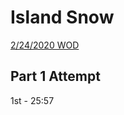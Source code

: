 # Island Snow
[2/24/2020 WOD](http://courses.ics.hawaii.edu/ics314s20/morea/ui-frameworks/experience-islandsnow-semantic.html)


## Part 1 Attempt
1st - 25:57
